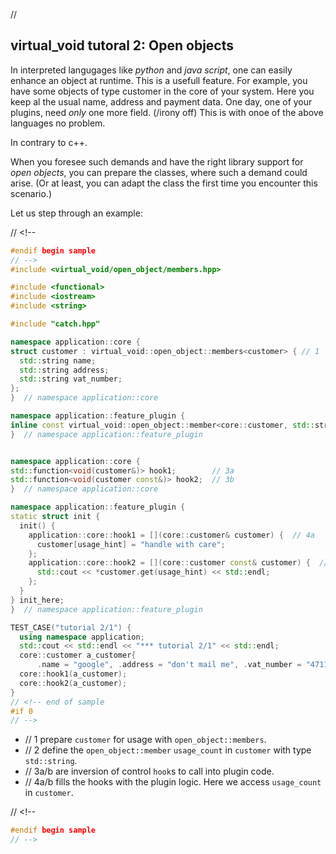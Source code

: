 ﻿// <!--
#if 0
// -->

<a name="t1"></a> 
## virtual_void tutoral 2: Open objects

In interpreted langugages like *python* and *java script*, one can easily enhance an object at runtime. 
This is a usefull feature.
For example, you have some objects of type customer in the core of your system.
Here you keep al the usual name, address and payment data.
One day, one of your plugins, need *only* one more field. (/irony off)
This is with onoe of the above languages no problem. 

In contrary to c++.

When you foresee such demands and have the right library support for *open objects*, you can prepare the classes, where such a demand could arise.
(Or at least, you can adapt the class the first time you encounter this scenario.)

Let us step through an example:

// <!--
```cpp
#endif begin sample
// -->
#include <virtual_void/open_object/members.hpp>

#include <functional>
#include <iostream>
#include <string>

#include "catch.hpp"

namespace application::core {
struct customer : virtual_void::open_object::members<customer> { // 1
  std::string name;
  std::string address;
  std::string vat_number;
};
}  // namespace application::core

namespace application::feature_plugin {
inline const virtual_void::open_object::member<core::customer, std::string> usage_hint; // 2
}  // namespace application::feature_plugin


namespace application::core {
std::function<void(customer&)> hook1;        // 3a
std::function<void(customer const&)> hook2;  // 3b
}  // namespace application::core

namespace application::feature_plugin {
static struct init {
  init() {
    application::core::hook1 = [](core::customer& customer) {  // 4a
      customer[usage_hint] = "handle with care";
    };
    application::core::hook2 = [](core::customer const& customer) {  // 4b
      std::cout << *customer.get(usage_hint) << std::endl;
    };
  }
} init_here;
}  // namespace application::feature_plugin

TEST_CASE("tutorial 2/1") {
  using namespace application;
  std::cout << std::endl << "*** tutorial 2/1" << std::endl;
  core::customer a_customer{
      .name = "google", .address = "don't mail me", .vat_number = "4711"};
  core::hook1(a_customer);
  core::hook2(a_customer);
}
// <!-- end of sample
#if 0
// -->
```

- // 1 prepare ``customer`` for usage with ``open_object::members``.
- // 2 define the ``open_object::member`` ``usage_count`` in ``customer`` with type ``std::string``.
- // 3a/b are inversion of control ``hook``s to call into plugin code.
- // 4a/b fills the hooks with the plugin logic. Here we access ``usage_count`` in ``customer``.

// <!--
```cpp
#endif begin sample
// -->


